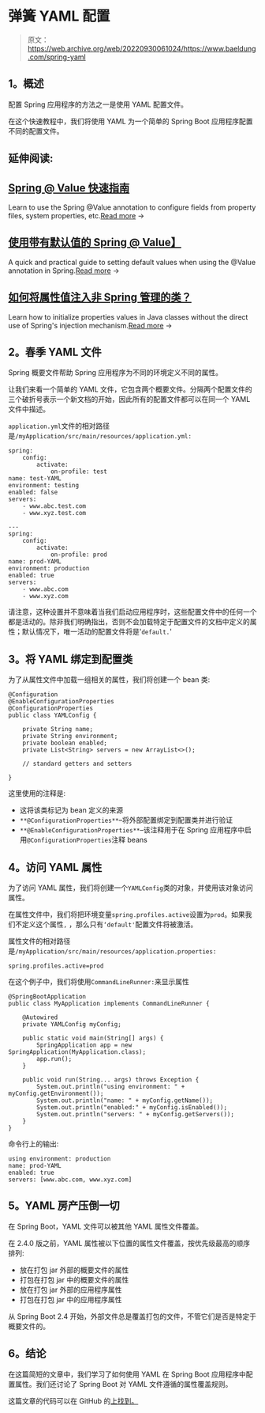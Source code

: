 # 弹簧 YAML 配置

> 原文：<https://web.archive.org/web/20220930061024/https://www.baeldung.com/spring-yaml>

## **1。概述**

配置 Spring 应用程序的方法之一是使用 YAML 配置文件。

在这个快速教程中，我们将使用 YAML 为一个简单的 Spring Boot 应用程序配置不同的配置文件。

## 延伸阅读:

## [Spring @ Value 快速指南](/web/20220829110104/https://www.baeldung.com/spring-value-annotation)

Learn to use the Spring @Value annotation to configure fields from property files, system properties, etc.[Read more](/web/20220829110104/https://www.baeldung.com/spring-value-annotation) →

## [使用带有默认值的 Spring @ Value】](/web/20220829110104/https://www.baeldung.com/spring-value-defaults)

A quick and practical guide to setting default values when using the @Value annotation in Spring.[Read more](/web/20220829110104/https://www.baeldung.com/spring-value-defaults) →

## [如何将属性值注入非 Spring 管理的类？](/web/20220829110104/https://www.baeldung.com/inject-properties-value-non-spring-class)

Learn how to initialize properties values in Java classes without the direct use of Spring's injection mechanism.[Read more](/web/20220829110104/https://www.baeldung.com/inject-properties-value-non-spring-class) →

## **2。春季 YAML 文件**

Spring 概要文件帮助 Spring 应用程序为不同的环境定义不同的属性。

让我们来看一个简单的 YAML 文件，它包含两个概要文件。分隔两个配置文件的三个破折号表示一个新文档的开始，因此所有的配置文件都可以在同一个 YAML 文件中描述。

`application.yml`文件的相对路径是`/myApplication/src/main/resources/application.yml:`

```
spring:
    config:
        activate:
            on-profile: test
name: test-YAML
environment: testing
enabled: false
servers: 
    - www.abc.test.com
    - www.xyz.test.com

---
spring:
    config:
        activate:
            on-profile: prod
name: prod-YAML
environment: production
enabled: true
servers: 
    - www.abc.com
    - www.xyz.com
```

请注意，这种设置并不意味着当我们启动应用程序时，这些配置文件中的任何一个都是活动的。除非我们明确指出，否则不会加载特定于配置文件的文档中定义的属性；默认情况下，唯一活动的配置文件将是'`default.`'

## **3。将 YAML 绑定到配置类**

为了从属性文件中加载一组相关的属性，我们将创建一个 bean 类:

```
@Configuration
@EnableConfigurationProperties
@ConfigurationProperties
public class YAMLConfig {

    private String name;
    private String environment;
    private boolean enabled;
    private List<String> servers = new ArrayList<>();

    // standard getters and setters

}
```

这里使用的注释是:

*   这将该类标记为 bean 定义的来源
*   `**@ConfigurationProperties**`–将外部配置绑定到配置类并进行验证
*   `**@EnableConfigurationProperties**`–该注释用于在 Spring 应用程序中启用`@ConfigurationProperties`注释 beans

## **4。访问 YAML 属性**

为了访问 YAML 属性，我们将创建一个`YAMLConfig`类的对象，并使用该对象访问属性。

在属性文件中，我们将把环境变量`spring.profiles.active`设置为`prod`。如果我们不定义这个属性`,` ，那么只有`‘default'`配置文件将被激活。

属性文件的相对路径是`/myApplication/src/main/resources/application.properties:`

```
spring.profiles.active=prod
```

在这个例子中，我们将使用`CommandLineRunner:`来显示属性

```
@SpringBootApplication
public class MyApplication implements CommandLineRunner {

    @Autowired
    private YAMLConfig myConfig;

    public static void main(String[] args) {
        SpringApplication app = new SpringApplication(MyApplication.class);
        app.run();
    }

    public void run(String... args) throws Exception {
        System.out.println("using environment: " + myConfig.getEnvironment());
        System.out.println("name: " + myConfig.getName());
        System.out.println("enabled:" + myConfig.isEnabled());
        System.out.println("servers: " + myConfig.getServers());
    }
}
```

命令行上的输出:

```
using environment: production
name: prod-YAML
enabled: true
servers: [www.abc.com, www.xyz.com]
```

## **5。YAML 房产压倒一切**

在 Spring Boot，YAML 文件可以被其他 YAML 属性文件覆盖。

在 2.4.0 版之前，YAML 属性被以下位置的属性文件覆盖，按优先级最高的顺序排列:

*   放在打包 jar 外部的概要文件的属性
*   打包在打包 jar 中的概要文件的属性
*   放在打包 jar 外部的应用程序属性
*   打包在打包 jar 中的应用程序属性

从 Spring Boot 2.4 开始，外部文件总是覆盖打包的文件，不管它们是否是特定于概要文件的。

## **6。结论**

在这篇简短的文章中，我们学习了如何使用 YAML 在 Spring Boot 应用程序中配置属性。我们还讨论了 Spring Boot 对 YAML 文件遵循的属性覆盖规则。

这篇文章的代码可以在 GitHub 的[上找到。](https://web.archive.org/web/20220829110104/https://github.com/eugenp/tutorials/tree/master/spring-boot-modules/spring-boot-properties)